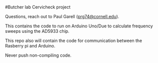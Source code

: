 #Butcher lab Cervicheck project

Questions, reach out to Paul Garell (prg74@cornell.edu). 

This contains the code to run on Arduino Uno/Due to calculate frequency sweeps using the AD5933 chip.

This repo also will contain the code for communication between the Rasberry pi and Arduino. 


Never push non-compiling code.
